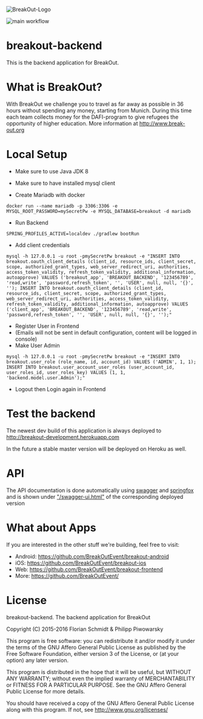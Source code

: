 
![BreakOut-Logo](https://static.break-out.org/breakout-logo.png "BreakOut")


![main workflow](https://github.com/BreakOutEvent/breakout-backend/actions/workflows/main.yml/badge.svg)

# breakout-backend

This is the backend application for BreakOut. 

# What is BreakOut?
With BreakOut we challenge you to travel as far away as possible in 36 hours without spending any money, starting from Munich. During this time each team collects money for the DAFI-program to give refugees the opportunity of higher education.
More information at http://www.break-out.org

# Local Setup

- Make sure to use Java JDK 8
- Make sure to have installed mysql client

- Create Mariadb with docker 
```
docker run --name mariadb -p 3306:3306 -e MYSQL_ROOT_PASSWORD=mySecretPw -e MYSQL_DATABASE=breakout -d mariadb
```

 - Run Backend
```
SPRING_PROFILES_ACTIVE=localdev ./gradlew bootRun
```

- Add client credentials
```
mysql -h 127.0.0.1 -u root -pmySecretPw breakout -e "INSERT INTO breakout.oauth_client_details (client_id, resource_ids, client_secret, scope, authorized_grant_types, web_server_redirect_uri, authorities, access_token_validity, refresh_token_validity, additional_information, autoapprove) VALUES ('breakout_app', 'BREAKOUT_BACKEND', '123456789', 'read,write', 'password,refresh_token', '', 'USER', null, null, '{}', ''); INSERT INTO breakout.oauth_client_details (client_id, resource_ids, client_secret, scope, authorized_grant_types, web_server_redirect_uri, authorities, access_token_validity, refresh_token_validity, additional_information, autoapprove) VALUES ('client_app', 'BREAKOUT_BACKEND', '123456789', 'read,write', 'password,refresh_token', '', 'USER', null, null, '{}', '');"
```

- Register User in Frontend
- (Emails will not be sent in default configuration, content will be logged in console)
- Make User Admin
```
mysql -h 127.0.0.1 -u root -pmySecretPw breakout -e "INSERT INTO breakout.user_role (role_name, id, account_id) VALUES ('ADMIN', 1, 1); INSERT INTO breakout.user_account_user_roles (user_account_id, user_roles_id, user_roles_key) VALUES (1, 1, 'backend.model.user.Admin');"
```

- Logout then Login again in Frontend


# Test the backend
The newest dev build of this application is always deployed to http://breakout-development.herokuapp.com

In the future a stable master version will be deployed on Heroku as well.

# API
The API documentation is done automatically using [swagger](http://swagger.io) and [springfox](https://github.com/springfox/springfox) and is shown under ["/swagger-ui.html"](http://breakout-development.herokuapp.com) of the corresponding deployed version

# What about Apps
If you are interested in the other stuff we're building, feel free to visit:
* Android: https://github.com/BreakOutEvent/breakout-android
* iOS: https://github.com/BreakOutEvent/breakout-ios
* Web: https://github.com/BreakOutEvent/breakout-frontend
* More: https://github.com/BreakOutEvent/

# License
breakout-backend. The backend application for BreakOut

Copyright (C) 2015-2016 Florian Schmidt & Philipp Piwowarsky

This program is free software: you can redistribute it and/or modify
it under the terms of the GNU Affero General Public License as
published by the Free Software Foundation, either version 3 of the
License, or (at your option) any later version.

This program is distributed in the hope that it will be useful,
but WITHOUT ANY WARRANTY; without even the implied warranty of
MERCHANTABILITY or FITNESS FOR A PARTICULAR PURPOSE.  See the
GNU Affero General Public License for more details.

You should have received a copy of the GNU Affero General Public License
along with this program.  If not, see http://www.gnu.org/licenses/
